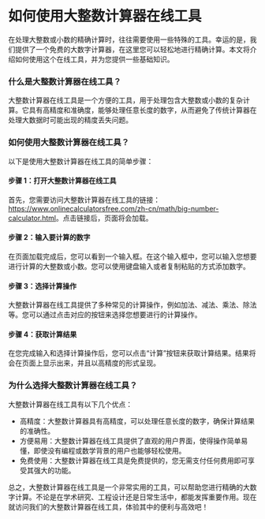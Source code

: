 如何使用大整数计算器在线工具
==============

在处理大整数或小数的精确计算时，往往需要使用一些特殊的工具。幸运的是，我们提供了一个免费的大数字计算器，在这里您可以轻松地进行精确计算。本文将介绍如何使用这个在线工具，并为您提供一些基础知识。

### 什么是大整数计算器在线工具？

大整数计算器在线工具是一个方便的工具，用于处理包含大整数或小数的复杂计算。它具有高精度和准确度，能够处理任意长度的数字，从而避免了传统计算器在处理大数据时可能出现的精度丢失问题。

### 如何使用大整数计算器在线工具？

以下是使用大整数计算器在线工具的简单步骤：

#### 步骤 1：打开大整数计算器在线工具

首先，您需要访问大整数计算器在线工具的链接：<https://www.onlinecalculatorsfree.com/zh-cn/math/big-number-calculator.html>。点击链接后，页面将会加载。

#### 步骤 2：输入要计算的数字

在页面加载完成后，您可以看到一个输入框。在这个输入框中，您可以输入您想要进行计算的大整数或小数。您可以使用键盘输入或者复制粘贴的方式添加数字。

#### 步骤 3：选择计算操作

大整数计算器在线工具提供了多种常见的计算操作，例如加法、减法、乘法、除法等。您可以通过点击对应的按钮来选择您想要进行的计算操作。

#### 步骤 4：获取计算结果

在您完成输入和选择计算操作后，您可以点击“计算”按钮来获取计算结果。结果将会在页面上显示出来，并且以高精度的形式呈现。

### 为什么选择大整数计算器在线工具？

大整数计算器在线工具有以下几个优点：

- 高精度：大整数计算器具有高精度，可以处理任意长度的数字，确保计算结果的准确性。
- 方便易用：大整数计算器在线工具提供了直观的用户界面，使得操作简单易懂，即使没有编程或数学背景的用户也能够轻松使用。
- 免费使用：大整数计算器在线工具是免费提供的，您无需支付任何费用即可享受其强大的功能。

总之，大整数计算器在线工具是一个非常实用的工具，可以帮助您进行精确的大数字计算。不论是在学术研究、工程设计还是日常生活中，都能发挥重要作用。现在就访问我们的大整数计算器在线工具，体验其中的便利与高效吧！